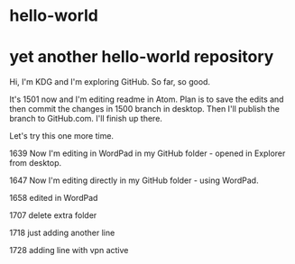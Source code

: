 # hello-world
# yet another hello-world repository

Hi, I'm KDG and I'm exploring GitHub. So far, so good.

It's 1501 now and I'm editing readme in Atom. Plan is to save the edits and then commit the changes in 1500 branch in desktop. Then I'll publish the branch to GitHub.com.  I'll finish up there.

Let's try this one more time.

1639 Now I'm editing in WordPad in my GitHub folder - opened in Explorer from desktop.

1647 Now I'm editing directly in my GitHub folder - using WordPad. 

1658 edited in WordPad

1707 delete extra folder

1718 just adding another line

1728 adding line with vpn active
